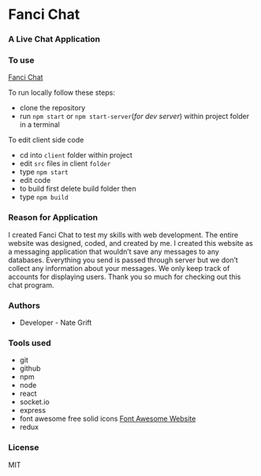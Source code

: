 
# Fanci Chat 
### A Live Chat Application

### To use

[Fanci Chat](https://fanci.nategrift.com)

To run locally follow these steps:
- clone the repository
- run `npm start` or `npm start-server`(*for dev server*) within project folder in a terminal

To edit client side code
- cd into `client` folder within project
- edit `src` files in client `folder`
- type `npm start`
- edit code
- to build first delete build folder then
- type `npm build`


### Reason for Application

I created Fanci Chat to test my skills with web development.  The entire website was designed, coded, and created by me.  I created this website as a messaging application that wouldn’t save any messages to any databases.  Everything you send is passed through server but we don’t collect any information about your messages.  We only keep track of accounts for displaying users.  Thank you so much for checking out this chat program. 


### Authors

- Developer - Nate Grift

### Tools used

- git
- github
- npm
- node
- react
- socket.io
- express
- font awesome free solid icons [Font Awesome Website](https://fontawesome.com/)
- redux


### License

MIT
